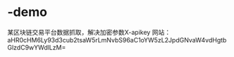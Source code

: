 # -demo
某区块链交易平台数据抓取，解决加密参数X-apikey
网站：aHR0cHM6Ly93d3cub2tsaW5rLmNvbS96aC1oYW5zL2JpdGNvaW4vdHgtbGlzdC9wYWdlLzM=
